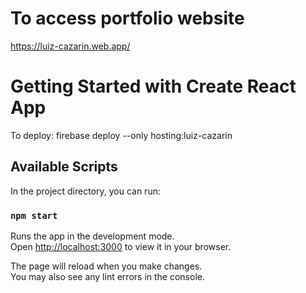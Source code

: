 # To access portfolio website

<a target="_blank" href="https://luiz-cazarin.web.app">https://luiz-cazarin.web.app/</a>

# Getting Started with Create React App

To deploy: firebase deploy --only hosting:luiz-cazarin

## Available Scripts

In the project directory, you can run:

### `npm start`

Runs the app in the development mode.\
Open [http://localhost:3000](http://localhost:3000) to view it in your browser.

The page will reload when you make changes.\
You may also see any lint errors in the console.
